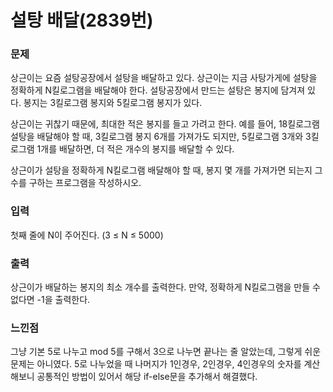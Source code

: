 # 설탕 배달(2839번)  

### 문제  
상근이는 요즘 설탕공장에서 설탕을 배달하고 있다. 상근이는 지금 사탕가게에 설탕을 정확하게 N킬로그램을 배달해야 한다. 설탕공장에서 만드는 설탕은 봉지에 담겨져 있다. 봉지는 3킬로그램 봉지와 5킬로그램 봉지가 있다.  

상근이는 귀찮기 때문에, 최대한 적은 봉지를 들고 가려고 한다. 예를 들어, 18킬로그램 설탕을 배달해야 할 때, 3킬로그램 봉지 6개를 가져가도 되지만, 5킬로그램 3개와 3킬로그램 1개를 배달하면, 더 적은 개수의 봉지를 배달할 수 있다.  

상근이가 설탕을 정확하게 N킬로그램 배달해야 할 때, 봉지 몇 개를 가져가면 되는지 그 수를 구하는 프로그램을 작성하시오.  

### 입력  
첫째 줄에 N이 주어진다. (3 ≤ N ≤ 5000)  

### 출력  
상근이가 배달하는 봉지의 최소 개수를 출력한다. 만약, 정확하게 N킬로그램을 만들 수 없다면 -1을 출력한다.  

### 느낀점  
그냥 기본 5로 나누고 mod 5를 구해서 3으로 나누면 끝나는 줄 알았는데, 그렇게 쉬운 문제는 아니였다. 5로 나누었을 때 나머지가 1인경우, 2인경우, 4인경우의 숫자를 계산해보니 공통적인 방법이 있어서 해당 if-else문을 추가해서 해결했다.  

